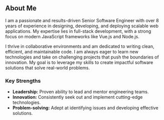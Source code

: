 ## About Me

I am a passionate and results-driven Senior Software Engineer with over 8 years of experience in designing, developing, and deploying scalable web applications. My expertise lies in full-stack development, with a strong focus on modern JavaScript frameworks like Vue.js and Node.js.

I thrive in collaborative environments and am dedicated to writing clean, efficient, and maintainable code. I am always eager to learn new technologies and take on challenging projects that push the boundaries of innovation. My goal is to leverage my skills to create impactful software solutions that solve real-world problems.

### Key Strengths

- **Leadership:** Proven ability to lead and mentor engineering teams.
- **Innovation:** Consistently seek out and implement cutting-edge technologies.
- **Problem-solving:** Adept at identifying issues and developing effective solutions.
